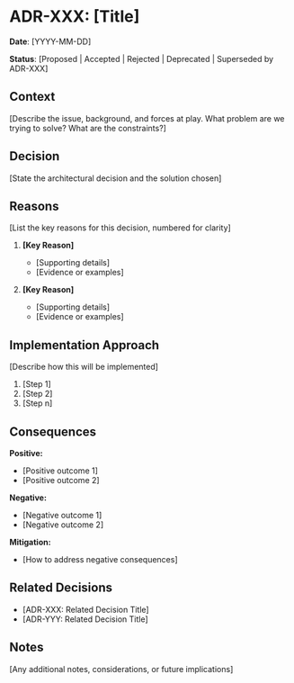 # ADR-XXX: [Title]

**Date**: [YYYY-MM-DD]

**Status**: [Proposed | Accepted | Rejected | Deprecated | Superseded by ADR-XXX]

## Context

[Describe the issue, background, and forces at play. What problem are we trying to solve? What are the constraints?]

## Decision

[State the architectural decision and the solution chosen]

## Reasons

[List the key reasons for this decision, numbered for clarity]

1. **[Key Reason]**

   - [Supporting details]
   - [Evidence or examples]

2. **[Key Reason]**
   - [Supporting details]
   - [Evidence or examples]

## Implementation Approach

[Describe how this will be implemented]

1. [Step 1]
2. [Step 2]
3. [Step n]

## Consequences

**Positive:**

- [Positive outcome 1]
- [Positive outcome 2]

**Negative:**

- [Negative outcome 1]
- [Negative outcome 2]

**Mitigation:**

- [How to address negative consequences]

## Related Decisions

- [ADR-XXX: Related Decision Title]
- [ADR-YYY: Related Decision Title]

## Notes

[Any additional notes, considerations, or future implications]
